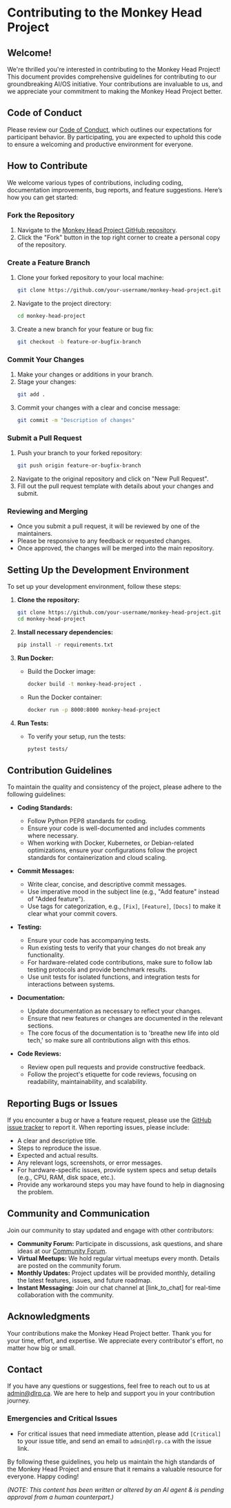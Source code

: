 # Contributing to the Monkey Head Project

## Welcome!
We're thrilled you're interested in contributing to the Monkey Head Project! This document provides comprehensive guidelines for contributing to our groundbreaking AI/OS initiative. Your contributions are invaluable to us, and we appreciate your commitment to making the Monkey Head Project better.

## Code of Conduct
Please review our [Code of Conduct](link_to_code_of_conduct), which outlines our expectations for participant behavior. By participating, you are expected to uphold this code to ensure a welcoming and productive environment for everyone.

## How to Contribute
We welcome various types of contributions, including coding, documentation improvements, bug reports, and feature suggestions. Here’s how you can get started:

### Fork the Repository
1. Navigate to the [Monkey Head Project GitHub repository](link_to_repository).
2. Click the "Fork" button in the top right corner to create a personal copy of the repository.

### Create a Feature Branch
1. Clone your forked repository to your local machine:
    ```bash
    git clone https://github.com/your-username/monkey-head-project.git
    ```
2. Navigate to the project directory:
    ```bash
    cd monkey-head-project
    ```
3. Create a new branch for your feature or bug fix:
    ```bash
    git checkout -b feature-or-bugfix-branch
    ```

### Commit Your Changes
1. Make your changes or additions in your branch.
2. Stage your changes:
    ```bash
    git add .
    ```
3. Commit your changes with a clear and concise message:
    ```bash
    git commit -m "Description of changes"
    ```

### Submit a Pull Request
1. Push your branch to your forked repository:
    ```bash
    git push origin feature-or-bugfix-branch
    ```
2. Navigate to the original repository and click on "New Pull Request".
3. Fill out the pull request template with details about your changes and submit.

### Reviewing and Merging
- Once you submit a pull request, it will be reviewed by one of the maintainers.
- Please be responsive to any feedback or requested changes.
- Once approved, the changes will be merged into the main repository.

## Setting Up the Development Environment
To set up your development environment, follow these steps:

1. **Clone the repository:**
    ```bash
    git clone https://github.com/your-username/monkey-head-project.git
    cd monkey-head-project
    ```

2. **Install necessary dependencies:**
    ```bash
    pip install -r requirements.txt
    ```

3. **Run Docker:**
   - Build the Docker image:
     ```bash
     docker build -t monkey-head-project .
     ```
   - Run the Docker container:
     ```bash
     docker run -p 8000:8000 monkey-head-project
     ```

4. **Run Tests:**
   - To verify your setup, run the tests:
     ```bash
     pytest tests/
     ```

## Contribution Guidelines
To maintain the quality and consistency of the project, please adhere to the following guidelines:

- **Coding Standards:**
  - Follow Python PEP8 standards for coding.
  - Ensure your code is well-documented and includes comments where necessary.
  - When working with Docker, Kubernetes, or Debian-related optimizations, ensure your configurations follow the project standards for containerization and cloud scaling.

- **Commit Messages:**
  - Write clear, concise, and descriptive commit messages.
  - Use imperative mood in the subject line (e.g., "Add feature" instead of "Added feature").
  - Use tags for categorization, e.g., `[Fix]`, `[Feature]`, `[Docs]` to make it clear what your commit covers.

- **Testing:**
  - Ensure your code has accompanying tests.
  - Run existing tests to verify that your changes do not break any functionality.
  - For hardware-related code contributions, make sure to follow lab testing protocols and provide benchmark results.
  - Use unit tests for isolated functions, and integration tests for interactions between systems.

- **Documentation:**
  - Update documentation as necessary to reflect your changes.
  - Ensure that new features or changes are documented in the relevant sections.
  - The core focus of the documentation is to 'breathe new life into old tech,' so make sure all contributions align with this ethos.

- **Code Reviews:**
  - Review open pull requests and provide constructive feedback.
  - Follow the project's etiquette for code reviews, focusing on readability, maintainability, and scalability.

## Reporting Bugs or Issues
If you encounter a bug or have a feature request, please use the [GitHub issue tracker](link_to_issue_tracker) to report it. When reporting issues, please include:

- A clear and descriptive title.
- Steps to reproduce the issue.
- Expected and actual results.
- Any relevant logs, screenshots, or error messages.
- For hardware-specific issues, provide system specs and setup details (e.g., CPU, RAM, disk space, etc.).
- Provide any workaround steps you may have found to help in diagnosing the problem.

## Community and Communication
Join our community to stay updated and engage with other contributors:

- **Community Forum:** Participate in discussions, ask questions, and share ideas at our [Community Forum](link_to_forum).
- **Virtual Meetups:** We hold regular virtual meetups every month. Details are posted on the community forum.
- **Monthly Updates:** Project updates will be provided monthly, detailing the latest features, issues, and future roadmap.
- **Instant Messaging:** Join our chat channel at [link_to_chat] for real-time collaboration with the community.

## Acknowledgments
Your contributions make the Monkey Head Project better. Thank you for your time, effort, and expertise. We appreciate every contributor's effort, no matter how big or small.

## Contact
If you have any questions or suggestions, feel free to reach out to us at admin@dlrp.ca. We are here to help and support you in your contribution journey.

### Emergencies and Critical Issues
- For critical issues that need immediate attention, please add `[Critical]` to your issue title, and send an email to `admin@dlrp.ca` with the issue link.

By following these guidelines, you help us maintain the high standards of the Monkey Head Project and ensure that it remains a valuable resource for everyone. Happy coding!

*(NOTE: This content has been written or altered by an AI agent & is pending approval from a human counterpart.)*